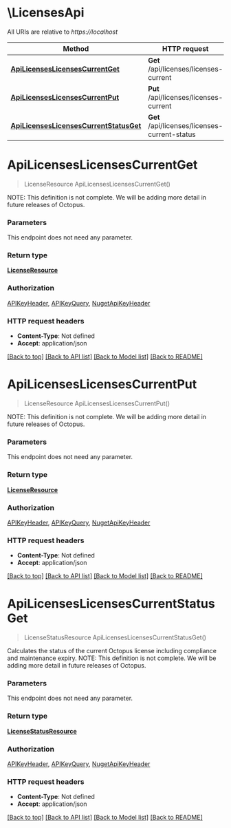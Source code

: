 # \LicensesApi

All URIs are relative to *https://localhost*

Method | HTTP request | Description
------------- | ------------- | -------------
[**ApiLicensesLicensesCurrentGet**](LicensesApi.md#ApiLicensesLicensesCurrentGet) | **Get** /api/licenses/licenses-current | 
[**ApiLicensesLicensesCurrentPut**](LicensesApi.md#ApiLicensesLicensesCurrentPut) | **Put** /api/licenses/licenses-current | 
[**ApiLicensesLicensesCurrentStatusGet**](LicensesApi.md#ApiLicensesLicensesCurrentStatusGet) | **Get** /api/licenses/licenses-current-status | 


# **ApiLicensesLicensesCurrentGet**
> LicenseResource ApiLicensesLicensesCurrentGet()



  NOTE: This definition is not complete. We will be adding more detail in future releases of Octopus.


### Parameters
This endpoint does not need any parameter.

### Return type

[**LicenseResource**](LicenseResource.md)

### Authorization

[APIKeyHeader](../README.md#APIKeyHeader), [APIKeyQuery](../README.md#APIKeyQuery), [NugetApiKeyHeader](../README.md#NugetApiKeyHeader)

### HTTP request headers

 - **Content-Type**: Not defined
 - **Accept**: application/json

[[Back to top]](#) [[Back to API list]](../README.md#documentation-for-api-endpoints) [[Back to Model list]](../README.md#documentation-for-models) [[Back to README]](../README.md)

# **ApiLicensesLicensesCurrentPut**
> LicenseResource ApiLicensesLicensesCurrentPut()



  NOTE: This definition is not complete. We will be adding more detail in future releases of Octopus.


### Parameters
This endpoint does not need any parameter.

### Return type

[**LicenseResource**](LicenseResource.md)

### Authorization

[APIKeyHeader](../README.md#APIKeyHeader), [APIKeyQuery](../README.md#APIKeyQuery), [NugetApiKeyHeader](../README.md#NugetApiKeyHeader)

### HTTP request headers

 - **Content-Type**: Not defined
 - **Accept**: application/json

[[Back to top]](#) [[Back to API list]](../README.md#documentation-for-api-endpoints) [[Back to Model list]](../README.md#documentation-for-models) [[Back to README]](../README.md)

# **ApiLicensesLicensesCurrentStatusGet**
> LicenseStatusResource ApiLicensesLicensesCurrentStatusGet()



Calculates the status of the current Octopus license including compliance and maintenance expiry.  NOTE: This definition is not complete. We will be adding more detail in future releases of Octopus.


### Parameters
This endpoint does not need any parameter.

### Return type

[**LicenseStatusResource**](LicenseStatusResource.md)

### Authorization

[APIKeyHeader](../README.md#APIKeyHeader), [APIKeyQuery](../README.md#APIKeyQuery), [NugetApiKeyHeader](../README.md#NugetApiKeyHeader)

### HTTP request headers

 - **Content-Type**: Not defined
 - **Accept**: application/json

[[Back to top]](#) [[Back to API list]](../README.md#documentation-for-api-endpoints) [[Back to Model list]](../README.md#documentation-for-models) [[Back to README]](../README.md)

